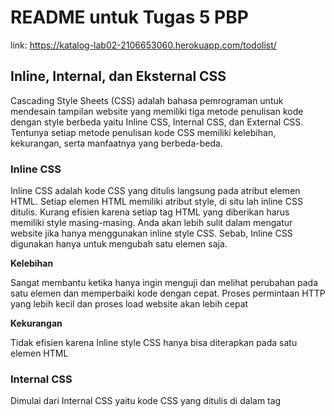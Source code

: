 # README untuk Tugas 5 PBP


link:
https://katalog-lab02-2106653060.herokuapp.com/todolist/

## Inline, Internal, dan Eksternal CSS


Cascading Style Sheets (CSS) adalah bahasa pemrograman untuk mendesain tampilan website yang memiliki tiga metode penulisan kode dengan style berbeda yaitu Inline CSS, Internal CSS, dan External CSS. Tentunya setiap metode penulisan kode CSS memiliki kelebihan, kekurangan, serta manfaatnya yang berbeda-beda.


### Inline CSS
Inline CSS adalah kode CSS yang ditulis langsung pada atribut elemen HTML. Setiap elemen HTML memiliki atribut style, di situ lah inline CSS ditulis. Kurang efisien karena setiap tag HTML yang diberikan harus memiliki style masing-masing. Anda akan lebih sulit dalam mengatur website jika hanya menggunakan inline style CSS. Sebab, Inline CSS digunakan hanya untuk mengubah satu elemen saja.


**Kelebihan**


Sangat membantu ketika hanya ingin menguji dan melihat perubahan pada satu elemen dan memperbaiki kode dengan cepat.
Proses permintaan HTTP yang lebih kecil dan proses load website akan lebih cepat


**Kekurangan**


Tidak efisien karena Inline style CSS hanya bisa diterapkan pada satu elemen HTML
 
 
 
 
### Internal CSS


Dimulai dari Internal CSS yaitu kode CSS yang ditulis di dalam tag <style> dan kode HTML dituliskan di bagian atas (header) file HTML. Internal CSS dapat digunakan untuk membuat tampilan pada satu halaman website dan tidak digunakan pada halaman website yang lain.
Internal CSS biasa dipakai untuk membuat halaman web dengan tampilan yang berbeda. Dengan kata lain, Internal CSS ini bisa dipakai untuk menciptakan tampilan yang unik, pada setiap halaman website.
  
  
**Kelebihan**
 
 
Perubahan pada Internal CSS hanya berlaku pada satu halaman saja sehingga tidak perlu melakukan upload beberapa file karena HTML dan CSS berada dalam satu file.
Class dan ID bisa digunakan oleh internal stylesheet.
 
  
**Kekurangan**
 
 
Tidak efisien apabila ingin menggunakan CSS yang sama dalam beberapa file.
Membuat performa website lebih lemot karena CSS yang berbeda-beda akan mengakibatkan loading ulang setiap kali ganti halaman website. 
  
  
### Ekstrnal CSS
 
 
Eksternal CSS adalah kode CSS yang ditulis terpisah dengan kode HTML Eksternal CSS ditulis di sebuah file khusus yang berekstensi .css. File eksternal CSS biasanya diletakkan setelah bagian <head> pada halaman.Lebih sederhana dan simpel daripada menambahkan kode CSS di setiap elemen HTML yang ingin diatur tampilannya.
  
  
**Kelebihan**
 
 
Ukuran file HTML akan menjadi lebih kecil dan struktur dari kode HTML jadi lebih rapi.
Loading website menjadi lebih cepat.
File CSS dapat digunakan di beberapa halaman website sekaligus. 
 
**Kekurangan**
 
 
Halaman akan menjadi berantakan, ketika file CSS gagal dipanggil oleh file HTML. Hal ini terjadi disebabkan karena koneksi internet yang lambat.
 

 ## Tag HTML5
 
 
Struktur HTML didefinisikan dengan <head></head> dan <body></body> dimana di dalam head terdapat tag yang mengandung informasi terkait halaman tersebut seperti <title></title> untuk judul halaman. Konten atau elemen bisa ditutup dalam <div></div> yaitu divider atau semacam container untuk elemen-elemen lainnya, seperti:
 
 
`<a>` : mendefinisikan suatu hyperlink
 
 
`<b>` : menyajikan teks dalam format bold
 
 
`<body>` : mendefinisikan body dari document
 
 
`<br>` : memberikan line break
 
 
`<button>` : membuat clickable button
 
 
`<div>` : menentukan suatu section dalam document
 
 
`<head>` : mendefinisikan head dari document
 
 
`<h1>` sampai `<h6>` : mendefinisikan heading dari HTML
 
 
`<hr>` : menyajikan garis horizontal
 
 
`<p>` : mendefinisikan paragraf
 
 
`<style>` : memasukkan informasi style pada head document
 
 
`<table>` : mendefinisikan data dari table
 
 
`<td>` : mendefinisikan cell pada table
 
 
`<th>` : mendefinisikan header cell pada table
 
 
`<tr>` : mendefinisikan row cell pada table
 
 
 
## Tipe - tipe CSS Selector
 
 
Selector merupakan sebuah penanda berupa kata kunci, tag html, ataupun simbol untuk memilih suatu elemen HTML yang akan kita beri aturan CSS nantinya. Jadi ia adalah perwakilan dari suatu elemen HTML yang nanti akan kita tentukan style padanya.
 
 
**Universal Selector**
 
 
Universal selector merupakan selector yang sering programmer gunakan untuk memilih dan menyeleksi semua elemen pada suatu dokumen HTML.
Contoh:

`
 * {
 
 
    border: 1px dashed black;
    
    
    color: pink;
    
    
}
 `


Kode di atas akan membuat semua elemen HTML memiliki garis tepi patah-patah berwarna hitam dan warna teksnya akan berwarna pink.


 `
 *{
 
 
    padding: 0;
    
    
    margin: 0;
    
    
}
 `


Kode di atas akan menghilangkan semua padding dan margin yang setiap elemen HTML miliki pada berbagai browser.
 
__Tag Selector__
 
 
Sesuai dengan namanya, selektor tag merupakan selektor yang memilih elemen berdasarkan nama tagnya.
Contoh:


`
 h1{


    color: green;
    
    
}
 `


Nama tag h1 mewakili semua elemen `<h1>` dalam dokumen HTML. Jadi kode di atas akan membuat teks pada seluruh elemen `<h1>` berwarna hijau.
 
 
 **Id Selector**
 
 
Selektor id merupakan selektor yang bersifat unik. Artinya, selektor id hanya dapat kita gunakan untuk satu elemen saja. Untuk membuat selector id kita perlu memulainya dengan tanda pagar (#).
Contoh:


 ```
 #first-header{
 
 
    background-color: black;
    
    
    color: pink;
    
    
}
```


Karena bersifat unik atau hanya mengizinkan satu elemen saja, maka ketika kita gunakan pada lebih dari satu elemen hasilnya adalah hanya elemen pertama saja yang akan terseleksi dan mengabaikan elemen selanjutnya.
 
 
 **Class Selector**
 
 
Selektor class hampir sama dengan selektor id, bedanya selektor ini tidak bersifat unik dan untuk membuatnya kita memerlukan tanda titik (.)


`
 .btn-primary{


    background-color: lightblue;
    
    
    color: white;
    
    
}
`


Karena tidak bersifat unik seperti selektor id, maka satu selektor class dapat kita gunakan berulang kali pada lebih dari satu elemen HTML.
 
 
 **Atribut Selector**
 

 Atribut Selector merupakan selector yang memilih elemen berdasarkan tag dan atributnya. Jadi selektor ini hampir sama dengan selektor tag hanya saja atribut dari tag yang dipilih ikut didefinisikan.


`<a title="Link Download" href="#">Download</a>`
 
## Steps implementasi

 
 - Kustomisasi tampilan login, register, dan create-task sesuai dengan keinginan dan semenarik mungkin.

 
- Kustomisasi halaman todo list sesuai dengan target soal yaitu dengan menggunakan cards. Dalam tugas 5 ini, satu task dibuat dalam satu card dan diminta membuat hover dengan menambahkan code dibawah ini:
 
 ```
  .card:hover{
  transform: scale(1.1);

  }
  .card{
      transition: transform .5s;
  }
```
 
 
- Membuat masing - masing halaman menjadi responsive sesuai kebutuhan.
 
